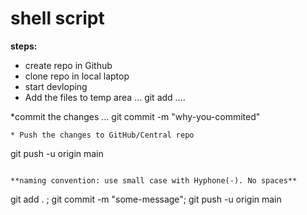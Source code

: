 # shell script

**steps:**
* create repo in Github
* clone repo in local laptop
* start devloping
* Add the files to temp area
...
git add <file-name>
....

*commit the changes
...
git commit -m "why-you-commited"
```
* Push the changes to GitHub/Central repo
```
git push -u origin main
```

**naming convention: use small case with Hyphone(-). No spaces**

```
git add . ; git commit -m "some-message"; git push -u origin main
```